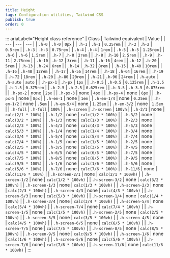 ```yaml
---
title: Height 
tags: Configuration utilities, Tailwind CSS
publish: true
order: 0
---
```




::: ariaLabel="Height class reference"
| Class | Tailwind equivalent | Value |
| --- | --- | --- |
| `.h-0` | `.h-0` | `0px` |
| `.h-1` | `.h-1` | `0.25rem` |
| `.h-2` | `.h-2` | `0.5rem` |
| `.h-3` | `.h-3` | `0.75rem` |
| `.h-4` | `.h-4` | `1rem` |
| `.h-5` | `.h-5` | `1.25rem` |
| `.h-6` | `.h-6` | `1.5rem` |
| `.h-7` | `.h-8` | `2rem` |
| `.h-8` | `.h-10` | `2.5rem` |
| `.h-9` | `.h-11` | `2.75rem` |
| `.h-10` | `.h-12` | `3rem` |
| `.h-11` | `.h-16` | `4rem` |
| `.h-12` | `.h-20` | `5rem` |
| `.h-13` | `.h-24` | `6rem` |
| `.h-14` | `.h-32` | `8rem` |
| `.h-15` | `.h-40` | `10rem` |
| `.h-16` | `.h-48` | `12rem` |
| `.h-17` | `.h-56` | `14rem` |
| `.h-18` | `.h-64` | `16rem` |
| `.h-19` | `.h-72` | `18rem` |
| `.h-20` | `.h-80` | `20rem` |
| `.h-21` | `.h-96` | `24rem` |
| `.h-auto` | `.h-auto` | `auto` |
| `.h-px-1` | `.h-px` | `1px` |
| `.h-0.5` | `.h-0.5` | `0.125rem` |
| `.h-1.5` | `.h-1.5` | `0.375rem` |
| `.h-2.5` | `.h-2.5` | `0.625rem` |
| `.h-3.5` | `.h-3.5` | `0.875rem` |
| `.h-px-2` | none | `2px` |
| `.h-px-3` | none | `4px` |
| `.h-px-4` | none | `6px` |
| `.h-px-5` | none | `8px` |
| `.h-em-1` | none | `1em` |
| `.h-em-1/4` | none | `0.25em` |
| `.h-em-1/2` | none | `.5em` |
| `.h-em-5/4` | none | `1.25em` |
| `.h-em-3/2` | none | `1.5em` |
| `.h-full` | `.h-full` | `100%` |
| `.h-screen` | `.h-screen` | `100vh` |
| `.h-2/1` | none | `calc(2/1 * 100%)` |
| `.h-1/2` | none | `calc(1/2 * 100%)` |
| `.h-3/2` | none | `calc(3/2 * 100%)` |
| `.h-1/3` | none | `calc(1/3 * 100%)` |
| `.h-2/3` | none | `calc(2/3 * 100%)` |
| `.h-4/3` | none | `calc(4/3 * 100%)` |
| `.h-5/3` | none | `calc(5/3 * 100%)` |
| `.h-1/4` | none | `calc(1/4 * 100%)` |
| `.h-3/4` | none | `calc(3/4 * 100%)` |
| `.h-5/4` | none | `calc(5/4 * 100%)` |
| `.h-7/4` | none | `calc(7/4 * 100%)` |
| `.h-1/5` | none | `calc(1/5 * 100%)` |
| `.h-2/5` | none | `calc(2/5 * 100%)` |
| `.h-3/5` | none | `calc(3/5 * 100%)` |
| `.h-4/5` | none | `calc(4/5 * 100%)` |
| `.h-6/5` | none | `calc(6/5 * 100%)` |
| `.h-7/5` | none | `calc(7/5 * 100%)` |
| `.h-8/5` | none | `calc(8/5 * 100%)` |
| `.h-9/5` | none | `calc(9/5 * 100%)` |
| `.h-1/6` | none | `calc(1/6 * 100%)` |
| `.h-5/6` | none | `calc(5/6 * 100%)` |
| `.h-7/6` | none | `calc(7/6 * 100%)` |
| `.h-11/6` | none | `calc(11/6 * 100%)` |
| `.h-screen-2/1` | none | `calc(2/1 * 100vh)` |
| `.h-screen-1/2` | none | `calc(1/2 * 100vh)` |
| `.h-screen-3/2` | none | `calc(3/2 * 100vh)` |
| `.h-screen-1/3` | none | `calc(1/3 * 100vh)` |
| `.h-screen-2/3` | none | `calc(2/3 * 100vh)` |
| `.h-screen-4/3` | none | `calc(4/3 * 100vh)` |
| `.h-screen-5/3` | none | `calc(5/3 * 100vh)` |
| `.h-screen-1/4` | none | `calc(1/4 * 100vh)` |
| `.h-screen-3/4` | none | `calc(3/4 * 100vh)` |
| `.h-screen-5/4` | none | `calc(5/4 * 100vh)` |
| `.h-screen-7/4` | none | `calc(7/4 * 100vh)` |
| `.h-screen-1/5` | none | `calc(1/5 * 100vh)` |
| `.h-screen-2/5` | none | `calc(2/5 * 100vh)` |
| `.h-screen-3/5` | none | `calc(3/5 * 100vh)` |
| `.h-screen-4/5` | none | `calc(4/5 * 100vh)` |
| `.h-screen-6/5` | none | `calc(6/5 * 100vh)` |
| `.h-screen-7/5` | none | `calc(7/5 * 100vh)` |
| `.h-screen-8/5` | none | `calc(8/5 * 100vh)` |
| `.h-screen-9/5` | none | `calc(9/5 * 100vh)` |
| `.h-screen-1/6` | none | `calc(1/6 * 100vh)` |
| `.h-screen-5/6` | none | `calc(5/6 * 100vh)` |
| `.h-screen-7/6` | none | `calc(7/6 * 100vh)` |
| `.h-screen-11/6` | none | `calc(11/6 * 100vh)` |
:::

